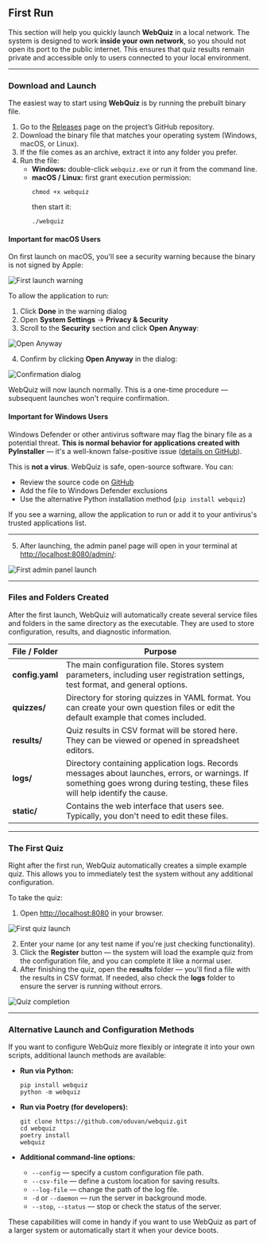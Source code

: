 ## First Run

This section will help you quickly launch **WebQuiz** in a local network.
The system is designed to work **inside your own network**, so you should not open its port to the public internet. This ensures that quiz results remain private and accessible only to users connected to your local environment.

---

### Download and Launch

The easiest way to start using **WebQuiz** is by running the prebuilt binary file.

1. Go to the [Releases](https://github.com/oduvan/webquiz/releases) page on the project’s GitHub repository.
2. Download the binary file that matches your operating system (Windows, macOS, or Linux).
3. If the file comes as an archive, extract it into any folder you prefer.
4. Run the file:
   - **Windows:** double-click `webquiz.exe` or run it from the command line.
   - **macOS / Linux:** first grant execution permission:
     ```
     chmod +x webquiz
     ```
     then start it:
     ```
     ./webquiz
     ```

#### Important for macOS Users

On first launch on macOS, you'll see a security warning because the binary is not signed by Apple:

![First launch warning](../imgs/mac_first_launch.png)

To allow the application to run:

1. Click **Done** in the warning dialog
2. Open **System Settings** → **Privacy & Security**
3. Scroll to the **Security** section and click **Open Anyway**:

![Open Anyway](../imgs/mac_open_anyway.png)

4. Confirm by clicking **Open Anyway** in the dialog:

![Confirmation dialog](../imgs/mac_open_anyway_2.png)

WebQuiz will now launch normally. This is a one-time procedure — subsequent launches won't require confirmation.

#### Important for Windows Users

Windows Defender or other antivirus software may flag the binary file as a potential threat. **This is normal behavior for applications created with PyInstaller** — it's a well-known false-positive issue ([details on GitHub](https://github.com/pyinstaller/pyinstaller/issues/6754)).

This is **not a virus**. WebQuiz is safe, open-source software. You can:
- Review the source code on [GitHub](https://github.com/oduvan/webquiz)
- Add the file to Windows Defender exclusions
- Use the alternative Python installation method (`pip install webquiz`)

If you see a warning, allow the application to run or add it to your antivirus's trusted applications list.

---

5. After launching, the admin panel page will open in your terminal at [http://localhost:8080/admin/](http://localhost:8080/admin/):

![First admin panel launch](../imgs/first_admin.png)

---

### Files and Folders Created

After the first launch, WebQuiz will automatically create several service files and folders in the same directory as the executable.
They are used to store configuration, results, and diagnostic information.

| File / Folder | Purpose |
|---------------|----------|
| **config.yaml** | The main configuration file. Stores system parameters, including user registration settings, test format, and general options. |
| **quizzes/** | Directory for storing quizzes in YAML format. You can create your own question files or edit the default example that comes included. |
| **results/** | Quiz results in CSV format will be stored here. They can be viewed or opened in spreadsheet editors. |
| **logs/** | Directory containing application logs. Records messages about launches, errors, or warnings. If something goes wrong during testing, these files will help identify the cause. |
| **static/** | Contains the web interface that users see. Typically, you don't need to edit these files. |

---

### The First Quiz

Right after the first run, WebQuiz automatically creates a simple example quiz.
This allows you to immediately test the system without any additional configuration.

To take the quiz:

1. Open [http://localhost:8080](http://localhost:8080) in your browser.

![First quiz launch](../imgs/reg_default_test.png)

2. Enter your name (or any test name if you're just checking functionality).
3. Click the **Register** button — the system will load the example quiz from the configuration file, and you can complete it like a normal user.
4. After finishing the quiz, open the **results** folder — you'll find a file with the results in CSV format. If needed, also check the **logs** folder to ensure the server is running without errors.

![Quiz completion](../imgs/reg_default_test.png)

---

### Alternative Launch and Configuration Methods

If you want to configure WebQuiz more flexibly or integrate it into your own scripts, additional launch methods are available:

- **Run via Python:**
  ```
  pip install webquiz
  python -m webquiz
  ```

- **Run via Poetry (for developers):**
  ```
  git clone https://github.com/oduvan/webquiz.git
  cd webquiz
  poetry install
  webquiz
  ```

- **Additional command-line options:**
  - `--config` — specify a custom configuration file path.
  - `--csv-file` — define a custom location for saving results.
  - `--log-file` — change the path of the log file.
  - `-d` or `--daemon` — run the server in background mode.
  - `--stop`, `--status` — stop or check the status of the server.

These capabilities will come in handy if you want to use WebQuiz as part of a larger system or automatically start it when your device boots.
